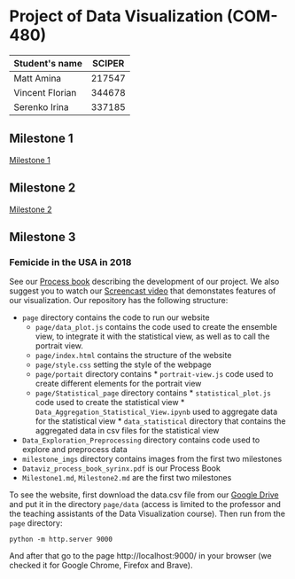# Project of Data Visualization (COM-480)

| Student's name  | SCIPER |
| --------------- | ------ |
| Matt Amina      | 217547 |
| Vincent Florian | 344678 |
| Serenko Irina   | 337185 |

## Milestone 1

[Milestone 1](Milestone1.md)

## Milestone 2

[Milestone 2](Milestone2.md)

## Milestone 3
### Femicide in the USA in 2018 
See our [Process book](Dataviz_process_book_syrinx.pdf) describing the development of our project.
We also suggest you to watch our [Screencast video](https://drive.google.com/file/d/1AMoACu4n9wucOniqN-sRiwAB5Z07CefC/view?usp=sharing) that demonstates features of our visualization.
Our repository has the following structure:
* `page` directory contains the code to run our website
    * `page/data_plot.js` contains the code used to create the ensemble view, to integrate it with the statistical view, as well as to call the portrait view.
    * `page/index.html` contains the structure of the website
    * `page/style.css` setting the style of the webpage
    * `page/portait` directory contains
          * `portrait-view.js` code used to create different elements for the portrait view
    * `page/Statistical_page` directory contains 
          * `statistical_plot.js` code used to create the statistical view
          * `Data_Aggregation_Statistical_View.ipynb` used to aggregate data for the statistical view
          * `data_statistical` directory that contains the aggregated data in csv files for the statistical view
* `Data_Exploration_Preprocessing` directory contains code used to explore and preprocess data
* `milestone_imgs` directory contains images from the first two milestones
* `Dataviz_process_book_syrinx.pdf` is our Process Book
* `Milestone1.md`, `Milestone2.md` are the first two milestones

To see the website, first download the data.csv file from our [Google Drive](https://drive.google.com/file/d/1fdk4ubsOctuRFj3aY4pa1Y2Azvg_L48U/view?usp=sharing) and put it in the directory `page/data` (access is limited to the professor and the teaching assistants of the Data Visualization course). Then run from the `page` directory: 
```
python -m http.server 9000
```
And after that go to the page http://localhost:9000/ in your browser (we checked it for Google Chrome, Firefox and Brave).
